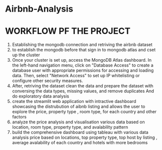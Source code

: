 # Airbnb-Analysis

# WORKFLOW PF THE PROJECT

1. Establishing the mongodb connection and retriving the airbnb dataset
2. to establish the mongodb before that sign in to mongodb atlas and cset up the cluster
3. Once your cluster is set up, access the MongoDB Atlas dashboard. In the left-hand navigation menu, click on "Database Access" to create a database user with appropriate permissions for accessing and loading data. Then, select "Network Access" to set up IP whitelisting or configure other security measures.
4. After, retriving the dataset clean the data and prepare the dataset with conversing the data types, missing values, and remove duplicates And do exploratory data analysis
5. create the streamlit web application with intractive dashboard showcasing the distrubution of aibnb listing and allows the user to explore the price, property type , room type, for each country and other factors
6. analyze the price analysis and visualisation various data based on location, room type, property type, and avalability pattern
7. build the comprehensive dashboard using tableau with various data analysis price based on locations, top property type, top  host by listing , average avalability of each country and  hotels with more bedrooms
